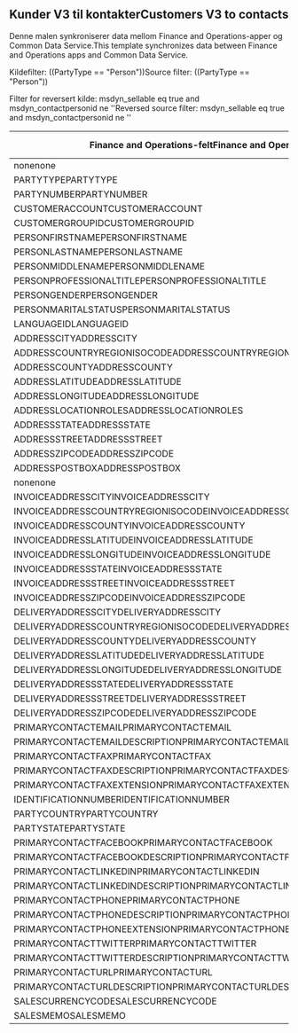 ## <a name="customers-v3-to-contacts"></a><span data-ttu-id="199d0-101">Kunder V3 til kontakter</span><span class="sxs-lookup"><span data-stu-id="199d0-101">Customers V3 to contacts</span></span>

<span data-ttu-id="199d0-102">Denne malen synkroniserer data mellom Finance and Operations-apper og Common Data Service.</span><span class="sxs-lookup"><span data-stu-id="199d0-102">This template synchronizes data between Finance and Operations apps and Common Data Service.</span></span>

<span data-ttu-id="199d0-103">Kildefilter: ((PartyType == "Person"))</span><span class="sxs-lookup"><span data-stu-id="199d0-103">Source filter: ((PartyType == "Person"))</span></span>

<span data-ttu-id="199d0-104">Filter for reversert kilde: msdyn_sellable eq true  and msdyn_contactpersonid ne ''</span><span class="sxs-lookup"><span data-stu-id="199d0-104">Reversed source filter: msdyn_sellable eq true  and msdyn_contactpersonid ne ''</span></span>

<span data-ttu-id="199d0-105">Finance and Operations-felt</span><span class="sxs-lookup"><span data-stu-id="199d0-105">Finance and Operations field</span></span> | <span data-ttu-id="199d0-106">Tilordningstype</span><span class="sxs-lookup"><span data-stu-id="199d0-106">Map type</span></span> | <span data-ttu-id="199d0-107">Annet Dynamics 365-felt</span><span class="sxs-lookup"><span data-stu-id="199d0-107">Other Dynamics 365 field</span></span> | <span data-ttu-id="199d0-108">Standardverdi</span><span class="sxs-lookup"><span data-stu-id="199d0-108">Default value</span></span>
---|---|---|---
<span data-ttu-id="199d0-109">none</span><span class="sxs-lookup"><span data-stu-id="199d0-109">none</span></span> | >> | <span data-ttu-id="199d0-110">msdyn_sellable</span><span class="sxs-lookup"><span data-stu-id="199d0-110">msdyn_sellable</span></span> | <span data-ttu-id="199d0-111">True</span><span class="sxs-lookup"><span data-stu-id="199d0-111">True</span></span>
<span data-ttu-id="199d0-112">PARTYTYPE</span><span class="sxs-lookup"><span data-stu-id="199d0-112">PARTYTYPE</span></span> | << | <span data-ttu-id="199d0-113">none</span><span class="sxs-lookup"><span data-stu-id="199d0-113">none</span></span> | <span data-ttu-id="199d0-114">Person</span><span class="sxs-lookup"><span data-stu-id="199d0-114">Person</span></span>
<span data-ttu-id="199d0-115">PARTYNUMBER</span><span class="sxs-lookup"><span data-stu-id="199d0-115">PARTYNUMBER</span></span> | = | <span data-ttu-id="199d0-116">msdyn_partynumber</span><span class="sxs-lookup"><span data-stu-id="199d0-116">msdyn_partynumber</span></span> | 
<span data-ttu-id="199d0-117">CUSTOMERACCOUNT</span><span class="sxs-lookup"><span data-stu-id="199d0-117">CUSTOMERACCOUNT</span></span> | = | <span data-ttu-id="199d0-118">msdyn_contactpersonid</span><span class="sxs-lookup"><span data-stu-id="199d0-118">msdyn_contactpersonid</span></span> | 
<span data-ttu-id="199d0-119">CUSTOMERGROUPID</span><span class="sxs-lookup"><span data-stu-id="199d0-119">CUSTOMERGROUPID</span></span> | = | <span data-ttu-id="199d0-120">msdyn_customergroupid.msdyn_groupid</span><span class="sxs-lookup"><span data-stu-id="199d0-120">msdyn_customergroupid.msdyn_groupid</span></span> | 
<span data-ttu-id="199d0-121">PERSONFIRSTNAME</span><span class="sxs-lookup"><span data-stu-id="199d0-121">PERSONFIRSTNAME</span></span> | = | <span data-ttu-id="199d0-122">firstname</span><span class="sxs-lookup"><span data-stu-id="199d0-122">firstname</span></span> | 
<span data-ttu-id="199d0-123">PERSONLASTNAME</span><span class="sxs-lookup"><span data-stu-id="199d0-123">PERSONLASTNAME</span></span> | = | <span data-ttu-id="199d0-124">lastname</span><span class="sxs-lookup"><span data-stu-id="199d0-124">lastname</span></span> | 
<span data-ttu-id="199d0-125">PERSONMIDDLENAME</span><span class="sxs-lookup"><span data-stu-id="199d0-125">PERSONMIDDLENAME</span></span> | = | <span data-ttu-id="199d0-126">middlename</span><span class="sxs-lookup"><span data-stu-id="199d0-126">middlename</span></span> | 
<span data-ttu-id="199d0-127">PERSONPROFESSIONALTITLE</span><span class="sxs-lookup"><span data-stu-id="199d0-127">PERSONPROFESSIONALTITLE</span></span> | = | <span data-ttu-id="199d0-128">jobtitle</span><span class="sxs-lookup"><span data-stu-id="199d0-128">jobtitle</span></span> | 
<span data-ttu-id="199d0-129">PERSONGENDER</span><span class="sxs-lookup"><span data-stu-id="199d0-129">PERSONGENDER</span></span> | >< | <span data-ttu-id="199d0-130">gendercode</span><span class="sxs-lookup"><span data-stu-id="199d0-130">gendercode</span></span> | 
<span data-ttu-id="199d0-131">PERSONMARITALSTATUS</span><span class="sxs-lookup"><span data-stu-id="199d0-131">PERSONMARITALSTATUS</span></span> | >< | <span data-ttu-id="199d0-132">familystatuscode</span><span class="sxs-lookup"><span data-stu-id="199d0-132">familystatuscode</span></span> | 
<span data-ttu-id="199d0-133">LANGUAGEID</span><span class="sxs-lookup"><span data-stu-id="199d0-133">LANGUAGEID</span></span> | << | <span data-ttu-id="199d0-134">none</span><span class="sxs-lookup"><span data-stu-id="199d0-134">none</span></span> | <span data-ttu-id="199d0-135">en-us</span><span class="sxs-lookup"><span data-stu-id="199d0-135">en-us</span></span>
<span data-ttu-id="199d0-136">ADDRESSCITY</span><span class="sxs-lookup"><span data-stu-id="199d0-136">ADDRESSCITY</span></span> | = | <span data-ttu-id="199d0-137">address1_city</span><span class="sxs-lookup"><span data-stu-id="199d0-137">address1_city</span></span> | 
<span data-ttu-id="199d0-138">ADDRESSCOUNTRYREGIONISOCODE</span><span class="sxs-lookup"><span data-stu-id="199d0-138">ADDRESSCOUNTRYREGIONISOCODE</span></span> | = | <span data-ttu-id="199d0-139">address1_country</span><span class="sxs-lookup"><span data-stu-id="199d0-139">address1_country</span></span> | 
<span data-ttu-id="199d0-140">ADDRESSCOUNTY</span><span class="sxs-lookup"><span data-stu-id="199d0-140">ADDRESSCOUNTY</span></span> | = | <span data-ttu-id="199d0-141">address1_county</span><span class="sxs-lookup"><span data-stu-id="199d0-141">address1_county</span></span> | 
<span data-ttu-id="199d0-142">ADDRESSLATITUDE</span><span class="sxs-lookup"><span data-stu-id="199d0-142">ADDRESSLATITUDE</span></span> | > | <span data-ttu-id="199d0-143">address1_latitude</span><span class="sxs-lookup"><span data-stu-id="199d0-143">address1_latitude</span></span> | 
<span data-ttu-id="199d0-144">ADDRESSLONGITUDE</span><span class="sxs-lookup"><span data-stu-id="199d0-144">ADDRESSLONGITUDE</span></span> | > | <span data-ttu-id="199d0-145">address1_longitude</span><span class="sxs-lookup"><span data-stu-id="199d0-145">address1_longitude</span></span> | 
<span data-ttu-id="199d0-146">ADDRESSLOCATIONROLES</span><span class="sxs-lookup"><span data-stu-id="199d0-146">ADDRESSLOCATIONROLES</span></span> | << | <span data-ttu-id="199d0-147">none</span><span class="sxs-lookup"><span data-stu-id="199d0-147">none</span></span> | <span data-ttu-id="199d0-148">Business</span><span class="sxs-lookup"><span data-stu-id="199d0-148">Business</span></span>
<span data-ttu-id="199d0-149">ADDRESSSTATE</span><span class="sxs-lookup"><span data-stu-id="199d0-149">ADDRESSSTATE</span></span> | = | <span data-ttu-id="199d0-150">address1_stateorprovince</span><span class="sxs-lookup"><span data-stu-id="199d0-150">address1_stateorprovince</span></span> | 
<span data-ttu-id="199d0-151">ADDRESSSTREET</span><span class="sxs-lookup"><span data-stu-id="199d0-151">ADDRESSSTREET</span></span> | = | <span data-ttu-id="199d0-152">address1_line1</span><span class="sxs-lookup"><span data-stu-id="199d0-152">address1_line1</span></span> | 
<span data-ttu-id="199d0-153">ADDRESSZIPCODE</span><span class="sxs-lookup"><span data-stu-id="199d0-153">ADDRESSZIPCODE</span></span> | = | <span data-ttu-id="199d0-154">address1_postalcode</span><span class="sxs-lookup"><span data-stu-id="199d0-154">address1_postalcode</span></span> | 
<span data-ttu-id="199d0-155">ADDRESSPOSTBOX</span><span class="sxs-lookup"><span data-stu-id="199d0-155">ADDRESSPOSTBOX</span></span> | = | <span data-ttu-id="199d0-156">address1_postofficebox</span><span class="sxs-lookup"><span data-stu-id="199d0-156">address1_postofficebox</span></span> | 
<span data-ttu-id="199d0-157">none</span><span class="sxs-lookup"><span data-stu-id="199d0-157">none</span></span> | >> | <span data-ttu-id="199d0-158">address1_addresstypecode</span><span class="sxs-lookup"><span data-stu-id="199d0-158">address1_addresstypecode</span></span> | <span data-ttu-id="199d0-159">3</span><span class="sxs-lookup"><span data-stu-id="199d0-159">3</span></span>
<span data-ttu-id="199d0-160">INVOICEADDRESSCITY</span><span class="sxs-lookup"><span data-stu-id="199d0-160">INVOICEADDRESSCITY</span></span> | = | <span data-ttu-id="199d0-161">address2_city</span><span class="sxs-lookup"><span data-stu-id="199d0-161">address2_city</span></span> | 
<span data-ttu-id="199d0-162">INVOICEADDRESSCOUNTRYREGIONISOCODE</span><span class="sxs-lookup"><span data-stu-id="199d0-162">INVOICEADDRESSCOUNTRYREGIONISOCODE</span></span> | = | <span data-ttu-id="199d0-163">address2_country</span><span class="sxs-lookup"><span data-stu-id="199d0-163">address2_country</span></span> | 
<span data-ttu-id="199d0-164">INVOICEADDRESSCOUNTY</span><span class="sxs-lookup"><span data-stu-id="199d0-164">INVOICEADDRESSCOUNTY</span></span> | = | <span data-ttu-id="199d0-165">address2_county</span><span class="sxs-lookup"><span data-stu-id="199d0-165">address2_county</span></span> | 
<span data-ttu-id="199d0-166">INVOICEADDRESSLATITUDE</span><span class="sxs-lookup"><span data-stu-id="199d0-166">INVOICEADDRESSLATITUDE</span></span> | > | <span data-ttu-id="199d0-167">address2_latitude</span><span class="sxs-lookup"><span data-stu-id="199d0-167">address2_latitude</span></span> | 
<span data-ttu-id="199d0-168">INVOICEADDRESSLONGITUDE</span><span class="sxs-lookup"><span data-stu-id="199d0-168">INVOICEADDRESSLONGITUDE</span></span> | > | <span data-ttu-id="199d0-169">address2_longitude</span><span class="sxs-lookup"><span data-stu-id="199d0-169">address2_longitude</span></span> | 
<span data-ttu-id="199d0-170">INVOICEADDRESSSTATE</span><span class="sxs-lookup"><span data-stu-id="199d0-170">INVOICEADDRESSSTATE</span></span> | = | <span data-ttu-id="199d0-171">address2_stateorprovince</span><span class="sxs-lookup"><span data-stu-id="199d0-171">address2_stateorprovince</span></span> | 
<span data-ttu-id="199d0-172">INVOICEADDRESSSTREET</span><span class="sxs-lookup"><span data-stu-id="199d0-172">INVOICEADDRESSSTREET</span></span> | = | <span data-ttu-id="199d0-173">address2_line1</span><span class="sxs-lookup"><span data-stu-id="199d0-173">address2_line1</span></span> | 
<span data-ttu-id="199d0-174">INVOICEADDRESSZIPCODE</span><span class="sxs-lookup"><span data-stu-id="199d0-174">INVOICEADDRESSZIPCODE</span></span> | = | <span data-ttu-id="199d0-175">address2_postalcode</span><span class="sxs-lookup"><span data-stu-id="199d0-175">address2_postalcode</span></span> | 
<span data-ttu-id="199d0-176">DELIVERYADDRESSCITY</span><span class="sxs-lookup"><span data-stu-id="199d0-176">DELIVERYADDRESSCITY</span></span> | = | <span data-ttu-id="199d0-177">address3_city</span><span class="sxs-lookup"><span data-stu-id="199d0-177">address3_city</span></span> | 
<span data-ttu-id="199d0-178">DELIVERYADDRESSCOUNTRYREGIONISOCODE</span><span class="sxs-lookup"><span data-stu-id="199d0-178">DELIVERYADDRESSCOUNTRYREGIONISOCODE</span></span> | = | <span data-ttu-id="199d0-179">address3_country</span><span class="sxs-lookup"><span data-stu-id="199d0-179">address3_country</span></span> | 
<span data-ttu-id="199d0-180">DELIVERYADDRESSCOUNTY</span><span class="sxs-lookup"><span data-stu-id="199d0-180">DELIVERYADDRESSCOUNTY</span></span> | = | <span data-ttu-id="199d0-181">address3_county</span><span class="sxs-lookup"><span data-stu-id="199d0-181">address3_county</span></span> | 
<span data-ttu-id="199d0-182">DELIVERYADDRESSLATITUDE</span><span class="sxs-lookup"><span data-stu-id="199d0-182">DELIVERYADDRESSLATITUDE</span></span> | > | <span data-ttu-id="199d0-183">address3_latitude</span><span class="sxs-lookup"><span data-stu-id="199d0-183">address3_latitude</span></span> | 
<span data-ttu-id="199d0-184">DELIVERYADDRESSLONGITUDE</span><span class="sxs-lookup"><span data-stu-id="199d0-184">DELIVERYADDRESSLONGITUDE</span></span> | >> | <span data-ttu-id="199d0-185">address3_longitude</span><span class="sxs-lookup"><span data-stu-id="199d0-185">address3_longitude</span></span> | 
<span data-ttu-id="199d0-186">DELIVERYADDRESSSTATE</span><span class="sxs-lookup"><span data-stu-id="199d0-186">DELIVERYADDRESSSTATE</span></span> | = | <span data-ttu-id="199d0-187">address3_stateorprovince</span><span class="sxs-lookup"><span data-stu-id="199d0-187">address3_stateorprovince</span></span> | 
<span data-ttu-id="199d0-188">DELIVERYADDRESSSTREET</span><span class="sxs-lookup"><span data-stu-id="199d0-188">DELIVERYADDRESSSTREET</span></span> | = | <span data-ttu-id="199d0-189">address3_line1</span><span class="sxs-lookup"><span data-stu-id="199d0-189">address3_line1</span></span> | 
<span data-ttu-id="199d0-190">DELIVERYADDRESSZIPCODE</span><span class="sxs-lookup"><span data-stu-id="199d0-190">DELIVERYADDRESSZIPCODE</span></span> | = | <span data-ttu-id="199d0-191">address3_postalcode</span><span class="sxs-lookup"><span data-stu-id="199d0-191">address3_postalcode</span></span> | 
<span data-ttu-id="199d0-192">PRIMARYCONTACTEMAIL</span><span class="sxs-lookup"><span data-stu-id="199d0-192">PRIMARYCONTACTEMAIL</span></span> | = | <span data-ttu-id="199d0-193">emailaddress1</span><span class="sxs-lookup"><span data-stu-id="199d0-193">emailaddress1</span></span> | 
<span data-ttu-id="199d0-194">PRIMARYCONTACTEMAILDESCRIPTION</span><span class="sxs-lookup"><span data-stu-id="199d0-194">PRIMARYCONTACTEMAILDESCRIPTION</span></span> | = | <span data-ttu-id="199d0-195">msdyn_emailaddress1description</span><span class="sxs-lookup"><span data-stu-id="199d0-195">msdyn_emailaddress1description</span></span> | 
<span data-ttu-id="199d0-196">PRIMARYCONTACTFAX</span><span class="sxs-lookup"><span data-stu-id="199d0-196">PRIMARYCONTACTFAX</span></span> | = | <span data-ttu-id="199d0-197">fax</span><span class="sxs-lookup"><span data-stu-id="199d0-197">fax</span></span> | 
<span data-ttu-id="199d0-198">PRIMARYCONTACTFAXDESCRIPTION</span><span class="sxs-lookup"><span data-stu-id="199d0-198">PRIMARYCONTACTFAXDESCRIPTION</span></span> | = | <span data-ttu-id="199d0-199">msdyn_faxdescription</span><span class="sxs-lookup"><span data-stu-id="199d0-199">msdyn_faxdescription</span></span> | 
<span data-ttu-id="199d0-200">PRIMARYCONTACTFAXEXTENSION</span><span class="sxs-lookup"><span data-stu-id="199d0-200">PRIMARYCONTACTFAXEXTENSION</span></span> | = | <span data-ttu-id="199d0-201">msdyn_faxextension</span><span class="sxs-lookup"><span data-stu-id="199d0-201">msdyn_faxextension</span></span> | 
<span data-ttu-id="199d0-202">IDENTIFICATIONNUMBER</span><span class="sxs-lookup"><span data-stu-id="199d0-202">IDENTIFICATIONNUMBER</span></span> | = | <span data-ttu-id="199d0-203">msdyn_identificationnumber</span><span class="sxs-lookup"><span data-stu-id="199d0-203">msdyn_identificationnumber</span></span> | 
<span data-ttu-id="199d0-204">PARTYCOUNTRY</span><span class="sxs-lookup"><span data-stu-id="199d0-204">PARTYCOUNTRY</span></span> | = | <span data-ttu-id="199d0-205">msdyn_partycountry</span><span class="sxs-lookup"><span data-stu-id="199d0-205">msdyn_partycountry</span></span> | 
<span data-ttu-id="199d0-206">PARTYSTATE</span><span class="sxs-lookup"><span data-stu-id="199d0-206">PARTYSTATE</span></span> | = | <span data-ttu-id="199d0-207">msdyn_partystateprovince</span><span class="sxs-lookup"><span data-stu-id="199d0-207">msdyn_partystateprovince</span></span> | 
<span data-ttu-id="199d0-208">PRIMARYCONTACTFACEBOOK</span><span class="sxs-lookup"><span data-stu-id="199d0-208">PRIMARYCONTACTFACEBOOK</span></span> | = | <span data-ttu-id="199d0-209">msdyn_primaryfacebookid</span><span class="sxs-lookup"><span data-stu-id="199d0-209">msdyn_primaryfacebookid</span></span> | 
<span data-ttu-id="199d0-210">PRIMARYCONTACTFACEBOOKDESCRIPTION</span><span class="sxs-lookup"><span data-stu-id="199d0-210">PRIMARYCONTACTFACEBOOKDESCRIPTION</span></span> | = | <span data-ttu-id="199d0-211">msdyn_primaryfacebookdescription</span><span class="sxs-lookup"><span data-stu-id="199d0-211">msdyn_primaryfacebookdescription</span></span> | 
<span data-ttu-id="199d0-212">PRIMARYCONTACTLINKEDIN</span><span class="sxs-lookup"><span data-stu-id="199d0-212">PRIMARYCONTACTLINKEDIN</span></span> | = | <span data-ttu-id="199d0-213">msdyn_primaryinkedinid</span><span class="sxs-lookup"><span data-stu-id="199d0-213">msdyn_primaryinkedinid</span></span> | 
<span data-ttu-id="199d0-214">PRIMARYCONTACTLINKEDINDESCRIPTION</span><span class="sxs-lookup"><span data-stu-id="199d0-214">PRIMARYCONTACTLINKEDINDESCRIPTION</span></span> | = | <span data-ttu-id="199d0-215">msdyn_primarylinkedindescrption</span><span class="sxs-lookup"><span data-stu-id="199d0-215">msdyn_primarylinkedindescrption</span></span> | 
<span data-ttu-id="199d0-216">PRIMARYCONTACTPHONE</span><span class="sxs-lookup"><span data-stu-id="199d0-216">PRIMARYCONTACTPHONE</span></span> | = | <span data-ttu-id="199d0-217">telephone1</span><span class="sxs-lookup"><span data-stu-id="199d0-217">telephone1</span></span> | 
<span data-ttu-id="199d0-218">PRIMARYCONTACTPHONEDESCRIPTION</span><span class="sxs-lookup"><span data-stu-id="199d0-218">PRIMARYCONTACTPHONEDESCRIPTION</span></span> | = | <span data-ttu-id="199d0-219">msdyn_telephone1description</span><span class="sxs-lookup"><span data-stu-id="199d0-219">msdyn_telephone1description</span></span> | 
<span data-ttu-id="199d0-220">PRIMARYCONTACTPHONEEXTENSION</span><span class="sxs-lookup"><span data-stu-id="199d0-220">PRIMARYCONTACTPHONEEXTENSION</span></span> | = | <span data-ttu-id="199d0-221">msdyn_telephone1extension</span><span class="sxs-lookup"><span data-stu-id="199d0-221">msdyn_telephone1extension</span></span> | 
<span data-ttu-id="199d0-222">PRIMARYCONTACTTWITTER</span><span class="sxs-lookup"><span data-stu-id="199d0-222">PRIMARYCONTACTTWITTER</span></span> | = | <span data-ttu-id="199d0-223">msdyn_primarytwitterid</span><span class="sxs-lookup"><span data-stu-id="199d0-223">msdyn_primarytwitterid</span></span> | 
<span data-ttu-id="199d0-224">PRIMARYCONTACTTWITTERDESCRIPTION</span><span class="sxs-lookup"><span data-stu-id="199d0-224">PRIMARYCONTACTTWITTERDESCRIPTION</span></span> | = | <span data-ttu-id="199d0-225">msdyn_primarytwitteriddescription</span><span class="sxs-lookup"><span data-stu-id="199d0-225">msdyn_primarytwitteriddescription</span></span> | 
<span data-ttu-id="199d0-226">PRIMARYCONTACTURL</span><span class="sxs-lookup"><span data-stu-id="199d0-226">PRIMARYCONTACTURL</span></span> | = | <span data-ttu-id="199d0-227">websiteurl</span><span class="sxs-lookup"><span data-stu-id="199d0-227">websiteurl</span></span> | 
<span data-ttu-id="199d0-228">PRIMARYCONTACTURLDESCRIPTION</span><span class="sxs-lookup"><span data-stu-id="199d0-228">PRIMARYCONTACTURLDESCRIPTION</span></span> | = | <span data-ttu-id="199d0-229">msdyn_websiteurldescription</span><span class="sxs-lookup"><span data-stu-id="199d0-229">msdyn_websiteurldescription</span></span> | 
<span data-ttu-id="199d0-230">SALESCURRENCYCODE</span><span class="sxs-lookup"><span data-stu-id="199d0-230">SALESCURRENCYCODE</span></span> | = | <span data-ttu-id="199d0-231">transactioncurrencyid.isocurrencycode</span><span class="sxs-lookup"><span data-stu-id="199d0-231">transactioncurrencyid.isocurrencycode</span></span> | 
<span data-ttu-id="199d0-232">SALESMEMO</span><span class="sxs-lookup"><span data-stu-id="199d0-232">SALESMEMO</span></span> | = | <span data-ttu-id="199d0-233">description</span><span class="sxs-lookup"><span data-stu-id="199d0-233">description</span></span> | 
